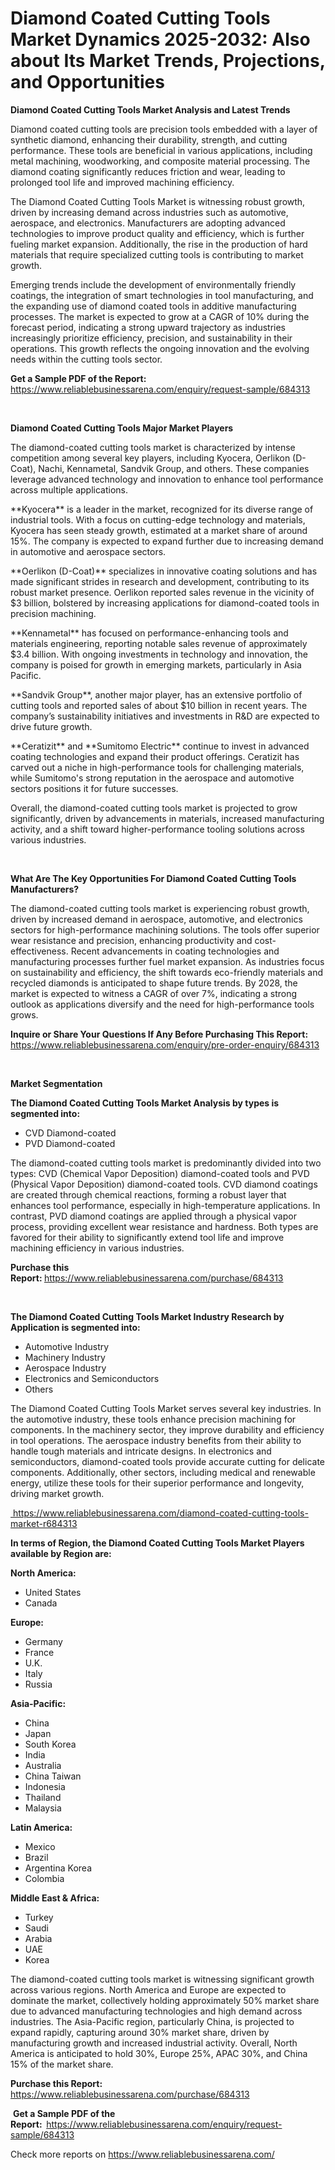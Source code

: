 <p><h1>Diamond Coated Cutting Tools Market Dynamics 2025-2032: Also about Its Market Trends, Projections, and Opportunities</h1></p><p><strong>Diamond Coated Cutting Tools Market Analysis and Latest Trends</strong></p>
<p><p>Diamond coated cutting tools are precision tools embedded with a layer of synthetic diamond, enhancing their durability, strength, and cutting performance. These tools are beneficial in various applications, including metal machining, woodworking, and composite material processing. The diamond coating significantly reduces friction and wear, leading to prolonged tool life and improved machining efficiency.</p><p>The Diamond Coated Cutting Tools Market is witnessing robust growth, driven by increasing demand across industries such as automotive, aerospace, and electronics. Manufacturers are adopting advanced technologies to improve product quality and efficiency, which is further fueling market expansion. Additionally, the rise in the production of hard materials that require specialized cutting tools is contributing to market growth.</p><p>Emerging trends include the development of environmentally friendly coatings, the integration of smart technologies in tool manufacturing, and the expanding use of diamond coated tools in additive manufacturing processes. The market is expected to grow at a CAGR of 10% during the forecast period, indicating a strong upward trajectory as industries increasingly prioritize efficiency, precision, and sustainability in their operations. This growth reflects the ongoing innovation and the evolving needs within the cutting tools sector.</p></p>
<p><strong>Get a Sample PDF of the Report:&nbsp;</strong> <a href="https://www.reliablebusinessarena.com/enquiry/request-sample/684313?utm_campaign=3457&utm_medium=2&utm_source=Github&utm_content=ia&utm_term=29032025&utm_id=diamond-coated-cutting-tools">https://www.reliablebusinessarena.com/enquiry/request-sample/684313</a></p>
<p>&nbsp;</p>
<p><strong>Diamond Coated Cutting Tools Major Market Players</strong></p>
<p><p>The diamond-coated cutting tools market is characterized by intense competition among several key players, including Kyocera, Oerlikon (D-Coat), Nachi, Kennametal, Sandvik Group, and others. These companies leverage advanced technology and innovation to enhance tool performance across multiple applications.</p><p>**Kyocera** is a leader in the market, recognized for its diverse range of industrial tools. With a focus on cutting-edge technology and materials, Kyocera has seen steady growth, estimated at a market share of around 15%. The company is expected to expand further due to increasing demand in automotive and aerospace sectors.</p><p>**Oerlikon (D-Coat)** specializes in innovative coating solutions and has made significant strides in research and development, contributing to its robust market presence. Oerlikon reported sales revenue in the vicinity of $3 billion, bolstered by increasing applications for diamond-coated tools in precision machining.</p><p>**Kennametal** has focused on performance-enhancing tools and materials engineering, reporting notable sales revenue of approximately $3.4 billion. With ongoing investments in technology and innovation, the company is poised for growth in emerging markets, particularly in Asia Pacific.</p><p>**Sandvik Group**, another major player, has an extensive portfolio of cutting tools and reported sales of about $10 billion in recent years. The company’s sustainability initiatives and investments in R&D are expected to drive future growth.</p><p>**Ceratizit** and **Sumitomo Electric** continue to invest in advanced coating technologies and expand their product offerings. Ceratizit has carved out a niche in high-performance tools for challenging materials, while Sumitomo's strong reputation in the aerospace and automotive sectors positions it for future successes.</p><p>Overall, the diamond-coated cutting tools market is projected to grow significantly, driven by advancements in materials, increased manufacturing activity, and a shift toward higher-performance tooling solutions across various industries.</p></p>
<p>&nbsp;</p>
<p><strong>What Are The Key Opportunities For Diamond Coated Cutting Tools Manufacturers?</strong></p>
<p><p>The diamond-coated cutting tools market is experiencing robust growth, driven by increased demand in aerospace, automotive, and electronics sectors for high-performance machining solutions. The tools offer superior wear resistance and precision, enhancing productivity and cost-effectiveness. Recent advancements in coating technologies and manufacturing processes further fuel market expansion. As industries focus on sustainability and efficiency, the shift towards eco-friendly materials and recycled diamonds is anticipated to shape future trends. By 2028, the market is expected to witness a CAGR of over 7%, indicating a strong outlook as applications diversify and the need for high-performance tools grows.</p></p>
<p><strong>Inquire or Share Your Questions If Any Before Purchasing This Report:</strong> <a href="https://www.reliablebusinessarena.com/enquiry/pre-order-enquiry/684313?utm_campaign=3457&utm_medium=2&utm_source=Github&utm_content=ia&utm_term=29032025&utm_id=diamond-coated-cutting-tools">https://www.reliablebusinessarena.com/enquiry/pre-order-enquiry/684313</a></p>
<p>&nbsp;</p>
<p><strong>Market Segmentation</strong></p>
<p><strong>The Diamond Coated Cutting Tools Market Analysis by types is segmented into:</strong></p>
<p><ul><li>CVD Diamond-coated</li><li>PVD Diamond-coated</li></ul></p>
<p><p>The diamond-coated cutting tools market is predominantly divided into two types: CVD (Chemical Vapor Deposition) diamond-coated tools and PVD (Physical Vapor Deposition) diamond-coated tools. CVD diamond coatings are created through chemical reactions, forming a robust layer that enhances tool performance, especially in high-temperature applications. In contrast, PVD diamond coatings are applied through a physical vapor process, providing excellent wear resistance and hardness. Both types are favored for their ability to significantly extend tool life and improve machining efficiency in various industries.</p></p>
<p><strong>Purchase this Report:&nbsp;</strong><a href="https://www.reliablebusinessarena.com/purchase/684313?utm_campaign=3457&utm_medium=2&utm_source=Github&utm_content=ia&utm_term=29032025&utm_id=diamond-coated-cutting-tools">https://www.reliablebusinessarena.com/purchase/684313</a></p>
<p>&nbsp;</p>
<p><strong>The Diamond Coated Cutting Tools Market Industry Research by Application is segmented into:</strong></p>
<p><ul><li>Automotive Industry</li><li>Machinery Industry</li><li>Aerospace Industry</li><li>Electronics and Semiconductors</li><li>Others</li></ul></p>
<p><p>The Diamond Coated Cutting Tools Market serves several key industries. In the automotive industry, these tools enhance precision machining for components. In the machinery sector, they improve durability and efficiency in tool operations. The aerospace industry benefits from their ability to handle tough materials and intricate designs. In electronics and semiconductors, diamond-coated tools provide accurate cutting for delicate components. Additionally, other sectors, including medical and renewable energy, utilize these tools for their superior performance and longevity, driving market growth.</p></p>
<p><a href="https://www.reliablebusinessarena.com/diamond-coated-cutting-tools-market-r684313?utm_campaign=3457&utm_medium=2&utm_source=Github&utm_content=ia&utm_term=29032025&utm_id=diamond-coated-cutting-tools">&nbsp;https://www.reliablebusinessarena.com/diamond-coated-cutting-tools-market-r684313</a></p>
<p><strong>In terms of Region, the Diamond Coated Cutting Tools Market Players available by Region are:</strong></p>
<p>
    <p> <strong> North America: </strong>
        <ul>
            <li>United States</li>
            <li>Canada</li>
        </ul>
        </p> 
    <p> <strong> Europe: </strong>
        <ul>
            <li>Germany</li>
            <li>France</li>
            <li>U.K.</li>
            <li>Italy</li>
            <li>Russia</li>
        </ul>
        </p> 
    <p> <strong> Asia-Pacific: </strong>
        <ul>
            <li>China</li>
            <li>Japan</li>
            <li>South Korea</li>
            <li>India</li>
            <li>Australia</li>
            <li>China Taiwan</li>
            <li>Indonesia</li>
            <li>Thailand</li>
            <li>Malaysia</li>
        </ul>
        </p> 
    <p> <strong> Latin America: </strong>
        <ul>
            <li>Mexico</li>
            <li>Brazil</li>
            <li>Argentina Korea</li>
            <li>Colombia</li>
        </ul>
        </p> 
    <p> <strong> Middle East & Africa: </strong>
        <ul>
            <li>Turkey</li>
            <li>Saudi</li>
            <li>Arabia</li>
            <li>UAE</li>
            <li>Korea</li>
        </ul>
    </p>
    </p>
<p><p>The diamond-coated cutting tools market is witnessing significant growth across various regions. North America and Europe are expected to dominate the market, collectively holding approximately 50% market share due to advanced manufacturing technologies and high demand across industries. The Asia-Pacific region, particularly China, is projected to expand rapidly, capturing around 30% market share, driven by manufacturing growth and increased industrial activity. Overall, North America is anticipated to hold 30%, Europe 25%, APAC 30%, and China 15% of the market share.</p></p>
<p><strong>Purchase this Report: </strong><a href="https://www.reliablebusinessarena.com/purchase/684313?utm_campaign=3457&utm_medium=2&utm_source=Github&utm_content=ia&utm_term=29032025&utm_id=diamond-coated-cutting-tools">https://www.reliablebusinessarena.com/purchase/684313</a></p>
<p>&nbsp;<strong>Get a Sample PDF of the Report:&nbsp;&nbsp;</strong><a href="https://www.reliablebusinessarena.com/enquiry/request-sample/684313?utm_campaign=3457&utm_medium=2&utm_source=Github&utm_content=ia&utm_term=29032025&utm_id=diamond-coated-cutting-tools">https://www.reliablebusinessarena.com/enquiry/request-sample/684313</a></p>
<p><strong></strong></p>
<p>Check more reports on <a href="https://www.reliablebusinessarena.com/?utm_campaign=3457&utm_medium=2&utm_source=Github&utm_content=ia&utm_term=29032025&utm_id=diamond-coated-cutting-tools">https://www.reliablebusinessarena.com/</a></p>